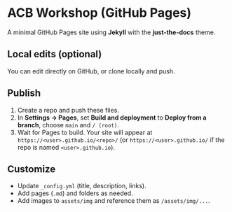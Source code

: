 # ACB Workshop (GitHub Pages)

A minimal GitHub Pages site using **Jekyll** with the **just-the-docs** theme.

## Local edits (optional)
You can edit directly on GitHub, or clone locally and push.

## Publish
1. Create a repo and push these files.
2. In **Settings → Pages**, set **Build and deployment** to **Deploy from a branch**, choose `main` and `/ (root)`.
3. Wait for Pages to build. Your site will appear at `https://<user>.github.io/<repo>/` (or `https://<user>.github.io/` if the repo is named `<user>.github.io`).

## Customize
- Update `_config.yml` (title, description, links).
- Add pages (`.md`) and folders as needed.
- Add images to `assets/img` and reference them as `/assets/img/...`.
